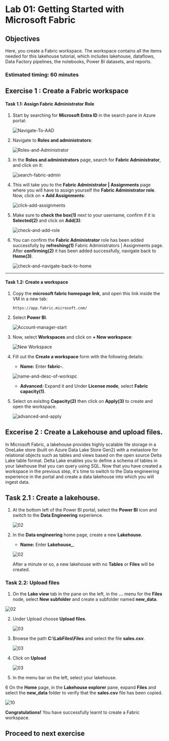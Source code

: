 
# Lab 01: Getting Started with Microsoft Fabric

## Objectives

Here, you create a Fabric workspace. The workspace contains all the items needed for this lakehouse tutorial, which includes lakehouse, dataflows, Data Factory pipelines, the notebooks, Power BI datasets, and reports.
  
### Estimated timing: 60 minutes

## Exercise 1 : Create a Fabric workspace

#### Task 1.1: Assign Fabric Administrator Role

1. Start by searching for **Microsoft Entra ID** in the search pane in Azure portal:

   ![Navigate-To-AAD](./Images/ws/entra01.png)

2. Navigate to **Roles and administrators**:

   ![Roles-and-Administrator](./Images/ws/entraa002.png)

3. In the **Roles and administrators** page, search for **Fabric Administrator**, and click on it:

   ![search-fabric-admin](./Images/ws/entra020.png)

4. This will take you to the **Fabric Administrator | Assignments** page where you will have to assign yourself the **Fabric Administrator role**. Now, click on **+ Add Assignments**:

   ![click-add-assignments](./Images/ws/004.png)

5. Make sure to **check the box(1)** next to your username, confirm if it is **Selected(2)** and click on **Add(3)**:

   ![check-and-add-role](./Images/ws/005.png)

6. You can confirm the **Fabric Administrator** role has been added successfully by **refreshing(1)** Fabric Administrators | Assignments page. After **confirming(2)** it has been added successfully, navigate back to **Home(3)**.

   ![check-and-navigate-back-to-home](./Images/ws/006.png)

----


#### Task 1.2: Create a workspace

1. Copy the **microsoft fabric homepage link**, and open this link inside the VM in a new tab:

   ```
   https://app.fabric.microsoft.com/
   ```


2. Select **Power BI**.

   ![Account-manager-start](./Images/ws/microsoftpage.png)
   


3.  Now, select **Workspaces** and click on **+ New workspace**:

    ![New Workspace](./Images/ws/workspace.png)

4. Fill out the **Create a workspace** form with the following details:

   - **Name:** Enter **fabric-<inject key="DeploymentID" enableCopy="false"/>**.
   

   ![name-and-desc-of-workspc](./Images/ws/workspacename.png)

   - **Advanced:** Expand it and Under **License mode**, select **Fabric capacity(1)**.

5. Select on exisitng **Capacity(2)** then click on **Apply(3)** to create and open the workspace.

   ![advanced-and-apply](./Images/ws/fabriccapacity.png)

## Excerise 2 : Create a Lakehouse and upload files.
   
   In Microsoft Fabric, a lakehouse provides highly scalable file storage in a OneLake store (built on Azure Data Lake Store Gen2) with a metastore for relational objects such as tables 
   and views based on the open source Delta Lake table format. Delta Lake enables you to define a schema of tables in your lakehouse that you can query using SQL.
   Now that you have created a workspace in the previous step, it's time to switch to the Data engineering experience in the portal and create a data lakehouse into which you will 
   ingest data.

## Task 2.1 : Create a lakehouse.

1. At the bottom left of the Power BI portal, select the **Power BI** icon and switch to the **Data Engineering** experience.

   ![02](./Images/01/Pg3-T1-S1.png)
   
2. In the **Data engineering** home page, create a new **Lakehouse**.

    - **Name:** Enter **Lakehouse_<inject key="DeploymentID" enableCopy="false"/>**.

   ![02](./Images/01/lakehouse.png)

    After a minute or so, a new lakehouse with no **Tables** or **Files** will be created.

### Task 2.2: Upload files 

 1. On the **Lake view** tab in the pane on the left, in the **...** menu for the **Files** node, select **New subfolder** and create a subfolder named **new_data**.

   ![02](./Images/ws/create.png)

2. Under Upload choose **Upload files**.
   
   ![03](./Images/ws/upload_files.png)
   
3. Browse the path **C:\LabFiles\Files** and select the file **sales.csv**. 

   ![03](./Images/ws/sales.png)

4. Click on **Upload**

   ![03](./Images/ws/upload.png)

5. In the menu bar on the left, select your lakehouse.

6 On the **Home** page, in the **Lakehouse explorer** pane, expand **Files** and select the **new_data** folder to verify that the **sales.csv** file has been copied.

  ![10](./Images/01/10.png)
  
   **Congratulations!** You have successfully learnt to create a Fabric workspace.

   ## Proceed to next exercise
